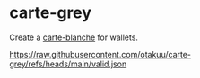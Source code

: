 # carte-grey

Create a [carte-blanche](https://www.carteblanche.ch/) for wallets.

https://raw.githubusercontent.com/otakuu/carte-grey/refs/heads/main/valid.json